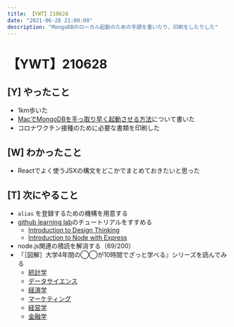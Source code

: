 ```yaml
---
title: 【YWT】210628
date: "2021-06-28 21:00:00"
description: "MongoDBのローカル起動のための手順を書いたり、印刷をしたりした"
---
```


# 【YWT】210628

## [Y] やったこと

- 1km歩いた
- [MacでMongoDBを手っ取り早く起動させる方法](https://gist.github.com/LeeDDHH/e95d67ecf5a14cd71ab6549ca374c8f0)について書いた
- コロナワクチン接種のために必要な書類を印刷した

## [W] わかったこと

- Reactでよく使うJSXの構文をどこかでまとめておきたいと思った

## [T] 次にやること

- `alias` を登録するための機構を用意する
- [github learning lab](https://lab.github.com/githubtraining)のチュートリアルをすすめる
  - [Introduction to Design Thinking](https://lab.github.com/githubtraining/introduction-to-design-thinking)
  - [Introduction to Node with Express](https://lab.github.com/everydeveloper/introduction-to-node-with-express)
- node.js関連の積読を解消する（69/200）
- 『［図解］大学4年間の◯◯が10時間でざっと学べる』シリーズを読んでみる
  - [統計学](https://www.amazon.co.jp/dp/B07PXB4NN9)
  - [データサイエンス](https://www.amazon.co.jp/dp/B07XNW3TQM)
  - [経済学](https://www.amazon.co.jp/dp/B01KNLFHH6)
  - [マーケティング](https://www.amazon.co.jp/dp/B07BNC2SV3)
  - [経営学](https://www.amazon.co.jp/dp/B071SKDF3L)
  - [金融学](https://www.amazon.co.jp/dp/B07BB6Z7FW)
